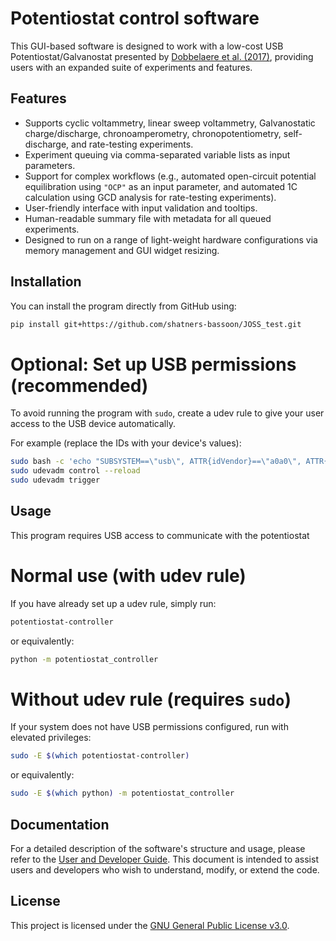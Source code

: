 # Potentiostat control software

This GUI-based software is designed to work with a low-cost USB Potentiostat/Galvanostat presented by [Dobbelaere et al. (2017)](https://doi.org/10.1016/j.ohx.2017.08.001), providing users with an expanded suite of experiments and features.

## Features

- Supports cyclic voltammetry, linear sweep voltammetry, Galvanostatic charge/discharge, chronoamperometry, chronopotentiometry, self-discharge, and rate-testing experiments.
- Experiment queuing via comma-separated variable lists as input parameters.
- Support for complex workflows (e.g., automated open-circuit potential equilibration using `"OCP"` as an input parameter, and automated 1C calculation using GCD analysis for rate-testing experiments).
- User-friendly interface with input validation and tooltips.
- Human-readable summary file with metadata for all queued experiments.
- Designed to run on a range of light-weight hardware configurations via memory management and GUI widget resizing.

## Installation

You can install the program directly from GitHub using:

```bash
pip install git+https://github.com/shatners-bassoon/JOSS_test.git
```

# Optional: Set up USB permissions (recommended)

To avoid running the program with `sudo`, create a udev rule to give your user access to the USB device automatically.

For example (replace the IDs with your device's values):
```bash
sudo bash -c 'echo "SUBSYSTEM==\"usb\", ATTR{idVendor}==\"a0a0\", ATTR{idProduct}==\"0002\", MODE=\"0666\"" > /etc/udev/rules.d/99-usb-potentiostat.rules'
sudo udevadm control --reload
sudo udevadm trigger
```

## Usage

This program requires USB access to communicate with the potentiostat

# Normal use (with udev rule)

If you have already set up a udev rule, simply run:

```bash
potentiostat-controller
```
or equivalently:
```bash
python -m potentiostat_controller
```

# Without udev rule (requires `sudo`)

If your system does not have USB permissions configured, run with elevated privileges:
```bash
sudo -E $(which potentiostat-controller)
```
or equivalently:
```bash
sudo -E $(which python) -m potentiostat_controller
```


## Documentation

For a detailed description of the software's structure and usage, please refer to the [User and Developer Guide](User_and_Developer_Guide.pdf). This document is intended to assist users and developers who wish to understand, modify, or extend the code.

## License

This project is licensed under the [GNU General Public License v3.0](LICENSE).
